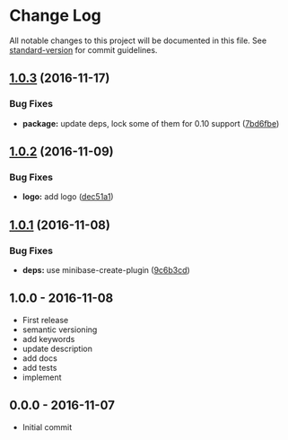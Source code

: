 # Change Log

All notable changes to this project will be documented in this file. See [standard-version](https://github.com/conventional-changelog/standard-version) for commit guidelines.

<a name="1.0.3"></a>
## [1.0.3](https://github.com/node-minibase/minibase-better-define/compare/v1.0.2...v1.0.3) (2016-11-17)


### Bug Fixes

* **package:** update deps, lock some of them for 0.10 support ([7bd6fbe](https://github.com/node-minibase/minibase-better-define/commit/7bd6fbe))



<a name="1.0.2"></a>
## [1.0.2](https://github.com/node-minibase/minibase-better-define/compare/v1.0.1...v1.0.2) (2016-11-09)


### Bug Fixes

* **logo:** add logo ([dec51a1](https://github.com/node-minibase/minibase-better-define/commit/dec51a1))



<a name="1.0.1"></a>
## [1.0.1](https://github.com/node-minibase/minibase-better-define/compare/v1.0.0...v1.0.1) (2016-11-08)


### Bug Fixes

* **deps:** use minibase-create-plugin ([9c6b3cd](https://github.com/node-minibase/minibase-better-define/commit/9c6b3cd))





## 1.0.0 - 2016-11-08
- First release
- semantic versioning
- add keywords
- update description
- add docs
- add tests
- implement

## 0.0.0 - 2016-11-07
- Initial commit